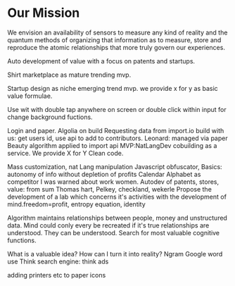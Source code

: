 # Our Mission
We envision an availability of sensors to measure any kind of reality and the quantum methods of organizing that information as to measure, store and reproduce the atomic relationships that more truly govern our experiences.

Auto development of value with a focus on patents and startups.

Shirt marketplace as mature trending mvp. 

Startup design as niche emerging trend mvp. 
we provide x for y as basic value formulae.

Use wit with double tap anywhere on screen or double click within input for change background fuctions.

Login and paper. 
Algolia on build
Requesting data from import.io 
build with us: get users id, use api to add to contributors. 
Leonard: managed via paper 
Beauty algorithm applied to import api
MVP:NatLangDev cobuilding as a service.
We provide X for Y
Clean code.

Mass customization, nat Lang manipulation 
Javascript obfuscator,
Basics: autonomy of info without depletion of profits
Calendar
Alphabet as competitor
I was warned about work women. 
Autodev of patents, stores, value: from sum 
Thomas hart, Pelkey, checkland, wekerle
Propose the development of a lab which concerns it's activities with the development of mind.freedom=profit, entropy equation, identity 

Algorithm maintains relationships between people, money and unstructured data.
Mind could conly every be recreated if it's true relationships are understood. 
They can be understood.
Search for most valuable cognitive functions.

What is a valuable idea?
How can I turn it into reality? 
Ngram Google word use 
Think search engine: think ads

adding printers etc to paper icons
